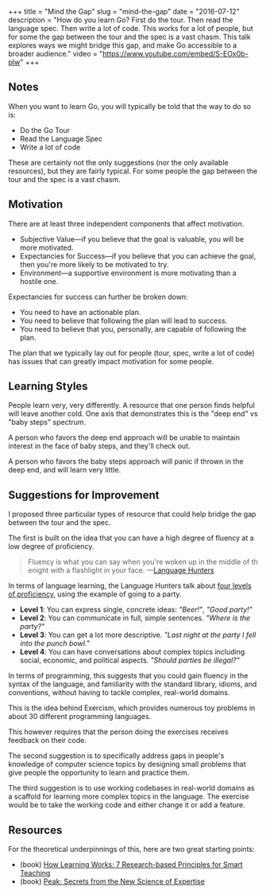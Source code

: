 +++
title = "Mind the Gap"
slug = "mind-the-gap"
date = "2016-07-12"
description = "How do you learn Go? First do the tour. Then read the language spec. Then write a lot of code. This works for a lot of people, but for some the gap between the tour and the spec is a vast chasm. This talk explores ways we might bridge this gap, and make Go accessible to a broader audience."
video = "https://www.youtube.com/embed/S-EOx0b-pIw"
+++

## Notes

When you want to learn Go, you will typically be told that the way to do so is:

* Do the Go Tour
* Read the Language Spec
* Write a lot of code

These are certainly not the only suggestions (nor the only available resources), but they are fairly typical. For some people the gap between the tour and the spec is a vast chasm.

## Motivation

There are at least three independent components that affect motivation.

* Subjective Value—if you believe that the goal is valuable, you will be more motivated.
* Expectancies for Success—if you believe that you can achieve the goal, then you're more likely to be motivated to try.
* Environment—a supportive environment is more motivating than a hostile one.

Expectancies for success can further be broken down:

* You need to have an actionable plan.
* You need to believe that following the plan will lead to success.
* You need to believe that you, personally, are capable of following the plan.

The plan that we typically lay out for people (tour, spec, write a lot of code) has issues that can greatly impact motivation for some people.

## Learning Styles

People learn very, very differently. A resource that one person finds helpful will leave another cold. One axis that demonstrates this is the "deep end" vs "baby steps" spectrum.

A person who favors the deep end approach will be unable to maintain interest in the face of baby steps, and they'll check out.

A person who favors the baby steps approach will panic if thrown in the deep end, and will learn very little.

## Suggestions for Improvement

I proposed three particular types of resource that could help bridge the gap between the tour and the spec.

The first is built on the idea that you can have a high degree of fluency at a low degree of proficiency.

> Fluency is what you can say when you're woken up in the middle of th enight with a flashlight in your face. &mdash;[Language Hunters][languagehunters]

In terms of language learning, the Language Hunters talk about <a href=“https://vimeo.com/6351731” class="web-links" target="blank"> four levels of proficiency</a>, using the example of going to a party.

* **Level 1**: You can express single, concrete ideas: _"Beer!"_, _"Good party!"_
* **Level 2**: You can communicate in full, simple sentences. _"Where is the party?"_
* **Level 3**: You can get a lot more descriptive. _"Last night at the party I fell into the punch bowl."_
* **Level 4**: You can have conversations about complex topics including social, economic, and political aspects. _"Should parties be illegal?"_

In terms of programming, this suggests that you could gain fluency in the syntax of the language, and familiarity with the standard library, idioms, and conventions, without having to tackle complex, real-world domains.

This is the idea behind Exercism, which provides numerous toy problems in about 30 different programming languages.

This however requires that the person doing the exercises receives feedback on their code.

The second suggestion is to specifically address gaps in people's knowledge of computer science topics by designing small problems that give people the opportunity to learn and practice them.

The third suggestion is to use working codebases in real-world domains as a scaffold for learning more complex topics in the language. The exercise would be to take the working code and either change it or add a feature.

## Resources

For the theoretical underpinnings of this, here are two great starting points:

* (book) [How Learning Works: 7 Research-based Principles for Smart Teaching][how-learning-works]
* (book) [Peak: Secrets from the New Science of Expertise][peak]

[languagehunters]: http://languagehunters.com
[how-learning-works]: https://www.amazon.com/How-Learning-Works-Research-Based-Principles/dp/0470484101
[peak]: https://www.amazon.com/Peak-Secrets-New-Science-Expertise/dp/0544456238
